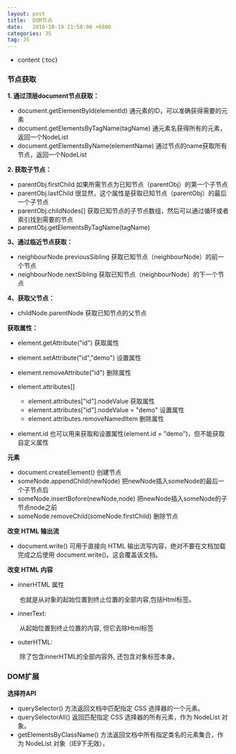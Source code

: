 ```yaml
---
layout: post
title:  DOM节点
date:   2016-10-19 21:58:00 +0800
categories: JS
tag: JS
---
```


* content
{:toc}

### 节点获取  
 
**1. 通过顶层document节点获取：**  

 - document.getElementById(elementId) 通元素的ID，可以准确获得需要的元素  
 - document.getElementsByTagName(tagName) 通元素名获得所有的元素，返回一个NodeList  
 - document.getElementsByName(elementName) 通过节点的name获取所有节点，返回一个NodeList    

**2. 获取子节点：**    

 - parentObj.firstChild  如果所需节点为已知节点（parentObj）的第一个子节点  
 - parentObj.lastChild  很显然，这个属性是获取已知节点（parentObj）的最后一个子节点  
 - parentObj.childNodes[]  获取已知节点的子节点数组，然后可以通过循环或者索引找到需要的节点  
 - parentObj.getElementsByTagName(tagName)    

**3、通过临近节点获取：**   

 - neighbourNode.previousSibling  获取已知节点（neighbourNode）的前一个节点  
 - neighbourNode.nextSibling  获取已知节点（neighbourNode）的下一个节点  

**4、获取父节点：**  

 - childNode.parentNode  获取已知节点的父节点  

**获取属性：**   

 

 - element.getAttribute("id")  获取属性  
 - element.setAttribute("id","demo")  设置属性 
 - element.removeAttribute("id")  删除属性  
 -  element.attributes[] 
   
     -  element.attributes["id"].nodeValue  获取属性  
      - element.attributes["id"].nodeValue = "demo"  设置属性  
      - element.attributes.removeNamedItem  删除属性  
 - element.id  也可以用来获取和设置属性(element.id = "demo")，但不能获取自定义属性  

**元素**

 - document.createElement()  创建节点  
 - someNode.appendChild(newNode)  把newNode插入someNode的最后一个子节点后  
 - someNode.insertBofore(newNode,node)  把newNode插入someNode的子节点node之前  
 - someNode.removeChild(someNode.firstChild)  删除节点

**改变 HTML 输出流**

 - document.write() 可用于直接向 HTML 输出流写内容，绝对不要在文档加载完成之后使用 document.write()。这会覆盖该文档。

**改变 HTML 内容**

 -  innerHTML 属性

　　也就是从对象的起始位置到终止位置的全部内容,包括Html标签。

- innerText: 

　　从起始位置到终止位置的内容, 但它去除Html标签 

- outerHTML:

　　除了包含innerHTML的全部内容外, 还包含对象标签本身。

### DOM扩展

**选择符API**

 - querySelector()  方法返回文档中匹配指定 CSS 选择器的一个元素。
 -  querySelectorAll()  返回匹配指定 CSS 选择器的所有元素，作为 NodeList 对象。
 -  getElementsByClassName() 方法返回文档中所有指定类名的元素集合，作为 NodeList 对象（IE9下无效）。